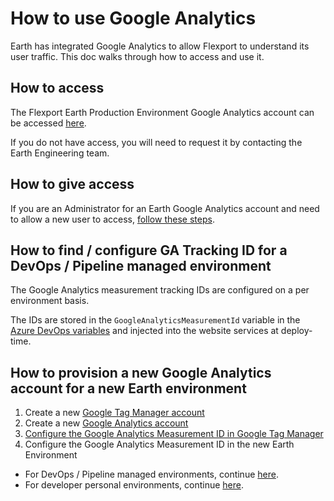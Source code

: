 # How to use Google Analytics

Earth has integrated Google Analytics to allow Flexport to understand its user traffic. This doc walks through how to access and use it.

## How to access

The Flexport Earth Production Environment Google Analytics account can be accessed [here](https://analytics.google.com/analytics/web/#/p338490015).

If you do not have access, you will need to request it by contacting the Earth Engineering team.

## How to give access

If you are an Administrator for an Earth Google Analytics account and need to allow a new user to access, [follow these steps](https://support.google.com/analytics/answer/1009702).

## How to find / configure GA Tracking ID for a DevOps / Pipeline managed environment

The Google Analytics measurement tracking IDs are configured on a per environment basis.

The IDs are stored in the `GoogleAnalyticsMeasurementId` variable in the [Azure DevOps variables](https://dev.azure.com/flexport-earth/Earth/_library?itemType=VariableGroups) and injected into the website services at deploy-time.

## How to provision a new Google Analytics account for a new Earth environment

1. Create a new [Google Tag Manager account](https://tagmanager.google.com/)
2. Create a new [Google Analytics account](https://analytics.google.com/)
3. [Configure the Google Analytics Measurement ID in Google Tag Manager](https://support.google.com/tagmanager/answer/9442095)
4. Configure the Google Analytics Measurement ID in the new Earth Environment
- For DevOps / Pipeline managed environments, continue [here](#how-to-find-/-configure-ga-tracking-id-for-a-devops-/-pipeline-managed-environment).
- For developer personal environments, continue [here](/dev/docs/GettingStarted.md#google-analytics).